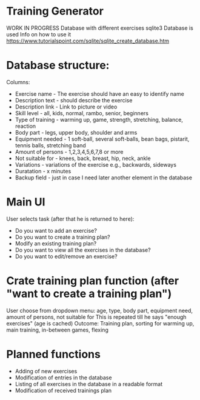 # Training Generator

WORK IN PROGRESS
Database with different exercises
sqlite3 Database is used
Info on how to use it https://www.tutorialspoint.com/sqlite/sqlite_create_database.htm

# Database structure:

Columns:
- Exercise name - The exercise should have an easy to identify name 
- Description text - should describe the exercise
- Description link - Link to picture or video
- Skill level - all, kids, normal, rambo, senior, beginners
- Type of training - warming up, game, strength, stretching, balance, reaction
- Body part - legs, upper body, shoulder and arms
- Equipment needed - 1 soft-ball, several soft-balls, bean bags, pistarit, tennis balls, stretching band
- Amount of persons - 1,2,3,4,5,6,7,8 or more
- Not suitable for - knees, back, breast, hip, neck, ankle
- Variations - variations of the exercise e.g., backwards, sideways
- Duratation - x minutes
- Backup field - just in case I need later another element in the database
 
# Main UI
User selects task (after that he is returned to here):
- Do you want to add an exercise?
- Do you want to create a training plan?
- Modify an existing training plan?
- Do you want to view all the exercises in the database?
- Do you want to edit/remove an exercise?

# Crate training plan function (after "want to create a training plan")

User choose from dropdown menu:
age, type, body part, equipment need, amount of persons, not suitable for
This is repeated till he says "enough exercises" (age is cached)
Outcome: Training plan, sorting for warming up, main training, in-between games, flexing

# Planned functions
- Adding of new exercises
- Modification of entries in the database
- Listing of all exercises in the database in a readable format
- Modification of received trainings plan

